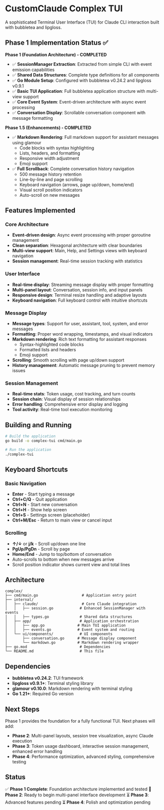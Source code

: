 # CustomClaude Complex TUI

A sophisticated Terminal User Interface (TUI) for Claude CLI interaction built with bubbletea and lipgloss.

## Phase 1 Implementation Status ✅

**Phase 1 (Foundation Architecture) - COMPLETED**

- ✅ **SessionManager Extraction**: Extracted from simple CLI with event emission capabilities
- ✅ **Shared Data Structures**: Complete type definitions for all components
- ✅ **Go Module Setup**: Configured with bubbletea v0.24.2 and lipgloss v0.9.1
- ✅ **Basic TUI Application**: Full bubbletea application structure with multi-view support
- ✅ **Core Event System**: Event-driven architecture with async event processing
- ✅ **Conversation Display**: Scrollable conversation component with message formatting

**Phase 1.5 (Enhancements) - COMPLETED**

- ✅ **Markdown Rendering**: Full markdown support for assistant messages using glamour
  - Code blocks with syntax highlighting
  - Lists, headers, and formatting
  - Responsive width adjustment
  - Emoji support
- ✅ **Full Scrollback**: Complete conversation history navigation
  - 500 message history retention
  - Line-by-line and page scrolling
  - Keyboard navigation (arrows, page up/down, home/end)
  - Visual scroll position indicators
  - Auto-scroll on new messages

## Features Implemented

### Core Architecture
- **Event-driven design**: Async event processing with proper goroutine management
- **Clean separation**: Hexagonal architecture with clear boundaries
- **Multi-view support**: Main, Help, and Settings views with keyboard navigation
- **Session management**: Real-time session tracking with statistics

### User Interface
- **Real-time display**: Streaming message display with proper formatting
- **Multi-panel layout**: Conversation, session info, and input panels
- **Responsive design**: Terminal resize handling and adaptive layouts
- **Keyboard navigation**: Full keyboard control with intuitive shortcuts

### Message Display
- **Message types**: Support for user, assistant, tool, system, and error messages
- **Formatting**: Proper word wrapping, timestamps, and visual indicators
- **Markdown rendering**: Rich text formatting for assistant responses
  - Syntax-highlighted code blocks
  - Formatted lists and headers
  - Emoji support
- **Scrolling**: Smooth scrolling with page up/down support
- **History management**: Automatic message pruning to prevent memory issues

### Session Management
- **Real-time stats**: Token usage, cost tracking, and turn counts
- **Session chain**: Visual display of session relationships
- **Error handling**: Comprehensive error display and logging
- **Tool activity**: Real-time tool execution monitoring

## Building and Running

```bash
# Build the application
go build -o complex-tui cmd/main.go

# Run the application
./complex-tui
```

## Keyboard Shortcuts

### Basic Navigation
- **Enter** - Start typing a message
- **Ctrl+C/Q** - Quit application  
- **Ctrl+N** - Start new conversation
- **Ctrl+H** - Show help screen
- **Ctrl+S** - Settings screen (placeholder)
- **Ctrl+M/Esc** - Return to main view or cancel input

### Scrolling
- **↑/↓** or **j/k** - Scroll up/down one line
- **PgUp/PgDn** - Scroll by page
- **Home/End** - Jump to top/bottom of conversation
- Auto-scrolls to bottom when new messages arrive
- Scroll position indicator shows current view and total lines

## Architecture

```
complex/
├── cmd/main.go                    # Application entry point
├── internal/
│   ├── claude/                    # Core Claude integration
│   │   ├── session.go            # Enhanced SessionManager with events
│   │   ├── types.go              # Shared data structures
│   ├── app/                      # Application orchestration  
│   │   ├── app.go               # Main TUI application
│   │   ├── events.go            # Event system and routing
│   └── ui/components/            # UI components
│       ├── conversation.go      # Message display component
│       └── markdown.go          # Markdown rendering wrapper
├── go.mod                        # Dependencies
└── README.md                     # This file
```

## Dependencies

- **bubbletea v0.24.2**: TUI framework
- **lipgloss v0.9.1+**: Terminal styling library
- **glamour v0.10.0**: Markdown rendering with terminal styling
- **Go 1.21+**: Required Go version

## Next Steps

Phase 1 provides the foundation for a fully functional TUI. Next phases will add:

- **Phase 2**: Multi-panel layouts, session tree visualization, async Claude execution
- **Phase 3**: Token usage dashboard, interactive session management, enhanced error handling
- **Phase 4**: Performance optimization, advanced styling, comprehensive testing

## Status

✅ **Phase 1 Complete**: Foundation architecture implemented and tested
🚧 **Phase 2**: Ready to begin multi-panel interface development
⏳ **Phase 3**: Advanced features pending
⏳ **Phase 4**: Polish and optimization pending